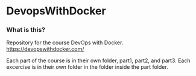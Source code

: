 # DevopsWithDocker

### What is this?
Repository for the course DevOps with Docker. https://devopswithdocker.com/

Each part of the course is in their own folder, part1, part2, and part3.
Each excercise is in their own folder in the folder inside the part folder.

